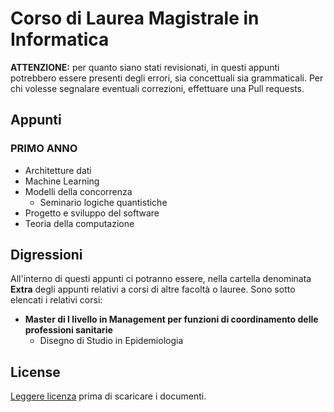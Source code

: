 # Corso di Laurea Magistrale in Informatica

<b>ATTENZIONE:</b> per quanto siano stati revisionati, in questi appunti potrebbero essere presenti degli errori, sia concettuali sia grammaticali. Per chi volesse segnalare eventuali correzioni, effettuare una Pull requests.

## Appunti

### PRIMO ANNO

- Architetture dati
- Machine Learning
- Modelli della concorrenza
  - Seminario logiche quantistiche
- Progetto e sviluppo del software
- Teoria della computazione

## Digressioni

All'interno di questi appunti ci potranno essere, nella cartella denominata **Extra** degli appunti relativi a corsi di altre facoltà o lauree. Sono sotto elencati i relativi corsi:

- **Master di I livello in Management per funzioni di coordinamento delle professioni sanitarie**
  - Disegno di Studio in Epidemiologia

## License

[Leggere licenza](https://github.com/Marta629/Appunti_corsi_universitari/blob/main/LICENSE) prima di scaricare i documenti.
